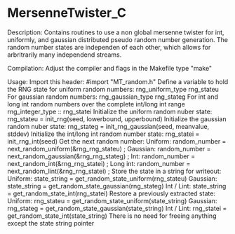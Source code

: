# MersenneTwister_C

Description:
   Contains routines to use a non global mersenne twister for int,
   uniformly, and gaussian distributed pseudo random number generation. 
   The random number states are independen of each other, which allows for 
   arbritrarily many independend streams.

Compilation:
   Adjust the compiler and flags in the Makefile
   type "make"

Usage:
   Import this header:
      #import "MT_random.h"
   Define a variable to hold the RNG state for uniform random numbers:
      rng_uniform_type rng_stateu
   For gaussian random numbers:
      rng_gaussian_type rng_stateg
   For int and long int random numbers over the complete int/long int range
      rng_integer_type :: rng_statei
   Initialize the uniform random nuber state:
      rng_stateu = init_rng(seed, lowerbound, upperbound)
   Initialize the gaussian random nuber state:
      rng_stateg = init_rng_gaussian(seed, meanvalue, stddev)
   Initialize the int/long int random number state:
      rng_statei = init_rng_int(seed)
   Get the next random number:
      Uniform:
         random_number = next_random_uniform(&rng_rng_stateu) ;
      Gaussian:
         random_number = next_random_gaussian(&rng_rng_stateg) ;
      Int:
         random_number = next_random_int(&rng_rng_statei) ;
      Long int:
         random_number = next_random_lint(&rng_rng_statei) ;
   Store the state in a string for writeout:
      Uniform:
         state_string = get_random_state_uniform(rng_stateu)
      Gaussian:
         state_string = get_random_state_gaussian(rng_stateg)
      Int / Lint:
         state_string = get_random_state_int(rng_statei)
   Restore a previously extracted state:
      Uniform:
         rng_stateu = get_random_state_uniform(state_string)
      Gaussian:
         rng_stateg = get_random_state_gaussian(state_string)
      Int / Lint:
         rng_statei = get_random_state_int(state_string)
   There is no need for freeing anything except the state string pointer
